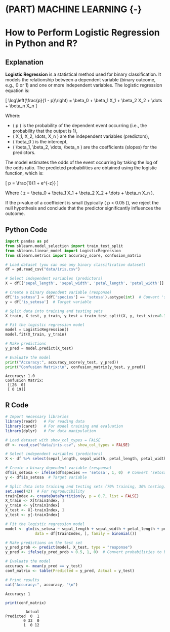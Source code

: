 # (PART) MACHINE LEARNING {-}

# How to Perform Logistic Regression in Python and R?

## Explanation

**Logistic Regression** is a statistical method used for binary classification. It models the relationship between a dependent variable (binary outcome, e.g., 0 or 1) and one or more independent variables. The logistic regression equation is:

\[
\log\left(\frac{p}{1 - p}\right) = \beta_0 + \beta_1 X_1 + \beta_2 X_2 + \dots + \beta_n X_n
\]

Where:
- \( p \) is the probability of the dependent event occurring (i.e., the probability that the output is 1),
- \( X_1, X_2, \dots, X_n \) are the independent variables (predictors),
- \( \beta_0 \) is the intercept,
- \( \beta_1, \beta_2, \dots, \beta_n \) are the coefficients (slopes) for the predictors.

The model estimates the odds of the event occurring by taking the log of the odds ratio. The predicted probabilities are obtained using the logistic function, which is:

\[
p = \frac{1}{1 + e^{-z}}
\]

Where \( z = \beta_0 + \beta_1 X_1 + \beta_2 X_2 + \dots + \beta_n X_n \).

If the p-value of a coefficient is small (typically \( p < 0.05 \)), we reject the null hypothesis and conclude that the predictor significantly influences the outcome.

## Python Code




```python
import pandas as pd
from sklearn.model_selection import train_test_split
from sklearn.linear_model import LogisticRegression
from sklearn.metrics import accuracy_score, confusion_matrix

# Load dataset (you can use any binary classification dataset)
df = pd.read_csv("data/iris.csv")

# Select independent variables (predictors)
X = df[['sepal_length', 'sepal_width', 'petal_length', 'petal_width']]  # Predictors

# Create a binary dependent variable (response)
df['is_setosa'] = (df['species'] == 'setosa').astype(int)  # Convert 'setosa' to 1, others to 0
y = df['is_setosa']  # Target variable

# Split data into training and testing sets
X_train, X_test, y_train, y_test = train_test_split(X, y, test_size=0.3, random_state=42)

# Fit the logistic regression model
model = LogisticRegression()
model.fit(X_train, y_train)

# Make predictions
y_pred = model.predict(X_test)

# Evaluate the model
print("Accuracy:", accuracy_score(y_test, y_pred))
print("Confusion Matrix:\n", confusion_matrix(y_test, y_pred))
```

    Accuracy: 1.0
    Confusion Matrix:
     [[26  0]
     [ 0 19]]


## R Code


``` r
# Import necessary libraries
library(readr)   # For reading data
library(caret)   # For model training and evaluation
library(dplyr)   # For data manipulation

# Load dataset with show_col_types = FALSE
df <- read_csv("data/iris.csv", show_col_types = FALSE)

# Select independent variables (predictors)
X <- df %>% select(sepal_length, sepal_width, petal_length, petal_width)

# Create a binary dependent variable (response)
df$is_setosa <- ifelse(df$species == 'setosa', 1, 0)  # Convert 'setosa' to 1, others to 0
y <- df$is_setosa  # Target variable

# Split data into training and testing sets (70% training, 30% testing)
set.seed(42)  # For reproducibility
trainIndex <- createDataPartition(y, p = 0.7, list = FALSE)
X_train <- X[trainIndex, ]
y_train <- y[trainIndex]
X_test <- X[-trainIndex, ]
y_test <- y[-trainIndex]

# Fit the logistic regression model
model <- glm(is_setosa ~ sepal_length + sepal_width + petal_length + petal_width, 
             data = df[trainIndex, ], family = binomial())

# Make predictions on the test set
y_pred_prob <- predict(model, X_test, type = "response")
y_pred <- ifelse(y_pred_prob > 0.5, 1, 0)  # Convert probabilities to binary outcomes

# Evaluate the model
accuracy <- mean(y_pred == y_test)
conf_matrix <- table(Predicted = y_pred, Actual = y_test)

# Print results
cat("Accuracy:", accuracy, "\n")
```

```
Accuracy: 1 
```

``` r
print(conf_matrix)
```

```
         Actual
Predicted  0  1
        0 33  0
        1  0 12
```
